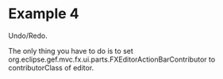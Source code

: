# Example 4
Undo/Redo.

The only thing you have to do is to set org.eclipse.gef.mvc.fx.ui.parts.FXEditorActionBarContributor to contributorClass of editor.
